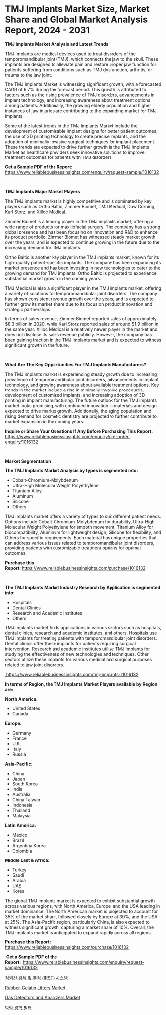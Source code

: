 <p><h1>TMJ Implants Market Size, Market Share and Global Market Analysis Report, 2024 - 2031</h1></p><p><strong>TMJ Implants Market Analysis and Latest Trends</strong></p>
<p><p>TMJ Implants are medical devices used to treat disorders of the temporomandibular joint (TMJ), which connects the jaw to the skull. These implants are designed to alleviate pain and restore proper jaw function for patients suffering from conditions such as TMJ dysfunction, arthritis, or trauma to the jaw joint.</p><p>The TMJ Implants Market is witnessing significant growth, with a forecasted CAGR of 6.7% during the forecast period. This growth is attributed to factors such as the rising prevalence of TMJ disorders, advancements in implant technology, and increasing awareness about treatment options among patients. Additionally, the growing elderly population and higher instances of jaw injuries are contributing to the expanding market for TMJ implants.</p><p>Some of the latest trends in the TMJ Implants Market include the development of customizable implant designs for better patient outcomes, the use of 3D printing technology to create precise implants, and the adoption of minimally invasive surgical techniques for implant placement. These trends are expected to drive further growth in the TMJ Implants Market as healthcare providers seek innovative solutions to improve treatment outcomes for patients with TMJ disorders.</p></p>
<p><strong>Get a Sample PDF of the Report:&nbsp;</strong> <a href="https://www.reliablebusinessinsights.com/enquiry/request-sample/1016132">https://www.reliablebusinessinsights.com/enquiry/request-sample/1016132</a></p>
<p>&nbsp;</p>
<p><strong>TMJ Implants Major Market Players</strong></p>
<p><p>The TMJ implants market is highly competitive and is dominated by key players such as Ortho Baltic, Zimmer Biomet, TMJ Medical, Dow Corning, Karl Storz, and Xilloc Medical.</p><p>Zimmer Biomet is a leading player in the TMJ implants market, offering a wide range of products for maxillofacial surgery. The company has a strong global presence and has been focusing on innovation and R&D to enhance its product portfolio. Zimmer Biomet has witnessed steady market growth over the years, and is expected to continue growing in the future due to the increasing demand for TMJ implants.</p><p>Ortho Baltic is another key player in the TMJ implants market, known for its high-quality patient-specific implants. The company has been expanding its market presence and has been investing in new technologies to cater to the growing demand for TMJ implants. Ortho Baltic is projected to experience substantial market growth in the coming years.</p><p>TMJ Medical is also a significant player in the TMJ implants market, offering a variety of solutions for temporomandibular joint disorders. The company has shown consistent revenue growth over the years, and is expected to further grow its market share due to its focus on product innovation and strategic partnerships.</p><p>In terms of sales revenue, Zimmer Biomet reported sales of approximately $8.3 billion in 2020, while Karl Storz reported sales of around $1.9 billion in the same year. Xilloc Medical is a relatively newer player in the market and does not disclose its sales revenue publicly. However, the company has been gaining traction in the TMJ implants market and is expected to witness significant growth in the future.</p></p>
<p>&nbsp;</p>
<p><strong>What Are The Key Opportunities For TMJ Implants Manufacturers?</strong></p>
<p><p>The TMJ implants market is experiencing steady growth due to increasing prevalence of temporomandibular joint disorders, advancements in implant technology, and growing awareness about available treatment options. Key trends in the market include a rise in minimally invasive procedures, development of customized implants, and increasing adoption of 3D printing in implant manufacturing. The future outlook for the TMJ implants market looks promising, with continued innovation in materials and design expected to drive market growth. Additionally, the aging population and rising demand for cosmetic dentistry are projected to further contribute to market expansion in the coming years.</p></p>
<p><strong>Inquire or Share Your Questions If Any Before Purchasing This Report:</strong> <a href="https://www.reliablebusinessinsights.com/enquiry/pre-order-enquiry/1016132">https://www.reliablebusinessinsights.com/enquiry/pre-order-enquiry/1016132</a></p>
<p>&nbsp;</p>
<p><strong>Market Segmentation</strong></p>
<p><strong>The TMJ Implants Market Analysis by types is segmented into:</strong></p>
<p><ul><li>Cobalt-Chromium-Molybdenum</li><li>Ultra-High Molecular Weight Polyethylene</li><li>Titanium Alloy</li><li>Aluminum</li><li>Silicone</li><li>Others</li></ul></p>
<p><p>TMJ implants market offers a variety of types to suit different patient needs. Options include Cobalt-Chromium-Molybdenum for durability, Ultra-High Molecular Weight Polyethylene for smooth movement, Titanium Alloy for biocompatibility, Aluminum for lightweight design, Silicone for flexibility, and Others for specific requirements. Each material has unique properties that can address various issues related to temporomandibular joint disorders, providing patients with customizable treatment options for optimal outcomes.</p></p>
<p><strong>Purchase this Report:&nbsp;</strong><a href="https://www.reliablebusinessinsights.com/purchase/1016132">https://www.reliablebusinessinsights.com/purchase/1016132</a></p>
<p>&nbsp;</p>
<p><strong>The TMJ Implants Market Industry Research by Application is segmented into:</strong></p>
<p><ul><li>Hospitals</li><li>Dental Clinics</li><li>Research and Academic Institutes</li><li>Others</li></ul></p>
<p><p>TMJ implants market finds applications in various sectors such as hospitals, dental clinics, research and academic institutes, and others. Hospitals use TMJ implants for treating patients with temporomandibular joint disorders. Dental clinics offer these implants for patients requiring surgical intervention. Research and academic institutes utilize TMJ implants for studying the effectiveness of new technologies and techniques. Other sectors utilize these implants for various medical and surgical purposes related to jaw joint disorders.</p></p>
<p><a href="https://www.reliablebusinessinsights.com/tmj-implants-r1016132">&nbsp;https://www.reliablebusinessinsights.com/tmj-implants-r1016132</a></p>
<p><strong>In terms of Region, the TMJ Implants Market Players available by Region are:</strong></p>
<p>
    <p> <strong> North America: </strong>
        <ul>
            <li>United States</li>
            <li>Canada</li>
        </ul>
        </p> 
    <p> <strong> Europe: </strong>
        <ul>
            <li>Germany</li>
            <li>France</li>
            <li>U.K.</li>
            <li>Italy</li>
            <li>Russia</li>
        </ul>
        </p> 
    <p> <strong> Asia-Pacific: </strong>
        <ul>
            <li>China</li>
            <li>Japan</li>
            <li>South Korea</li>
            <li>India</li>
            <li>Australia</li>
            <li>China Taiwan</li>
            <li>Indonesia</li>
            <li>Thailand</li>
            <li>Malaysia</li>
        </ul>
        </p> 
    <p> <strong> Latin America: </strong>
        <ul>
            <li>Mexico</li>
            <li>Brazil</li>
            <li>Argentina Korea</li>
            <li>Colombia</li>
        </ul>
        </p> 
    <p> <strong> Middle East & Africa: </strong>
        <ul>
            <li>Turkey</li>
            <li>Saudi</li>
            <li>Arabia</li>
            <li>UAE</li>
            <li>Korea</li>
        </ul>
    </p>
    </p>
<p><p>The global TMJ implants market is expected to exhibit substantial growth across various regions, with North America, Europe, and the USA leading in market dominance. The North American market is projected to account for 35% of the market share, followed closely by Europe at 30%, and the USA at 25%. The Asia-Pacific region, particularly China, is also expected to witness significant growth, capturing a market share of 10%. Overall, the TMJ implants market is anticipated to expand rapidly across all regions.</p></p>
<p><strong>Purchase this Report: </strong><a href="https://www.reliablebusinessinsights.com/purchase/1016132">https://www.reliablebusinessinsights.com/purchase/1016132</a></p>
<p>&nbsp;<strong>Get a Sample PDF of the Report:&nbsp;&nbsp;</strong><a href="https://www.reliablebusinessinsights.com/enquiry/request-sample/1016132">https://www.reliablebusinessinsights.com/enquiry/request-sample/1016132</a></p>
<p><strong></strong></p>
<p><p><a href="https://github.com/nhaiquang84/Market-Research-Report-List-1/blob/main/8828991180492.md">적외선 검색 및 추적 (IRST) 시스템</a></p><p><a href="https://github.com/jodemen/Market-Research-Report-List-3/blob/main/rubber-gelatin-lifters-market.md">Rubber-Gelatin Lifters Market</a></p><p><a href="https://github.com/RyleeBauch2023/Market-Research-Report-List-1/blob/main/gas-detectors-and-analyzers-market.md">Gas Detectors and Analyzers Market</a></p><p><a href="https://github.com/airdroplover110/Market-Research-Report-List-1/blob/main/2788079180493.md">박막 광학 필터</a></p></p>